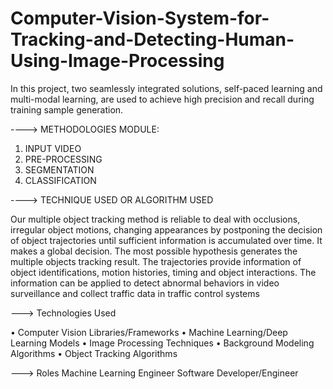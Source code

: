# Computer-Vision-System-for-Tracking-and-Detecting-Human-Using-Image-Processing
In this project, two seamlessly integrated solutions, self-paced learning and multi-modal learning, are used to achieve high precision and recall during training sample generation.


  ----> METHODOLOGIES MODULE: 
1. INPUT VIDEO
2.  PRE-PROCESSING
3. SEGMENTATION
4.  CLASSIFICATION

---->  TECHNIQUE USED OR ALGORITHM USED

Our multiple object tracking method is reliable to deal with occlusions, irregular object
motions, changing appearances by postponing the decision of object trajectories until sufficient
information is accumulated over time. It makes a global decision. The most possible hypothesis
generates the multiple objects tracking result. The trajectories provide information of object
identifications, motion histories, timing and object interactions. The information can be applied to
detect abnormal behaviors in video surveillance and collect traffic data in traffic control systems

---> Technologies Used

•	Computer Vision Libraries/Frameworks 
•	Machine Learning/Deep Learning Models
•	Image Processing Techniques
•	Background Modeling Algorithms
•	Object Tracking Algorithms


---> Roles
	Machine Learning Engineer
	Software Developer/Engineer

